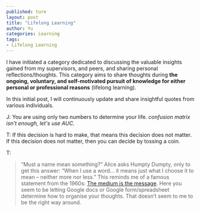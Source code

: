 ```yaml
---
published: ture
layout: post
title: "Lifelong Learning"
author: Yu
categories: Learning
tags:
- Lifelong Learning
---
```


I have initiated a category dedicated to discussing the valuable insights gained from my supervisors, and peers, and sharing personal reflections/thoughts. This category aims to share thoughts during **the ongoing, voluntary, and self-motivated pursuit of knowledge for either personal or professional reasons** (lifelong learning).

In this initial post, I will continuously update and share insightful quotes from various individuals.

J: You are using only two numbers to determine your life.
*confusion matrix isn't enough, let's use AUC.*

T: If this decision is hard to make, that means this decision does not matter.
If this decision does not matter, then you can decide by tossing a coin.

T: 
> “Must a name mean something?” Alice asks Humpty Dumpty, only to get this answer: “When I use a word… it means just what I choose it to mean – neither more nor less.”
This reminds me of a famous statement from the 1960s: [The medium is the message](https://en.wikipedia.org/wiki/Lifelong_learning). Here you seem to be letting Google docs or Google form/spreadsheet determine how to organise your thoughts. That doesn’t seem to me to be the right way around.